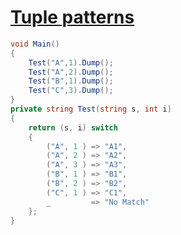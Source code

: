 # [Tuple patterns](https://docs.microsoft.com/zh-tw/dotnet/csharp/whats-new/csharp-8#tuple-patterns)

```csharp
void Main()
{
	Test("A",1).Dump();
	Test("A",2).Dump();
	Test("B",1).Dump();
	Test("C",3).Dump();
}
private string Test(string s, int i)
{
	return (s, i) switch
	{
		("A", 1 ) => "A1",
		("A", 2 ) => "A2",
		("A", 3 ) => "A3",
		("B", 1 ) => "B1",
		("B", 2 ) => "B2",
		("C", 1 ) => "C1",
		_         => "No Match"
	};
}
```